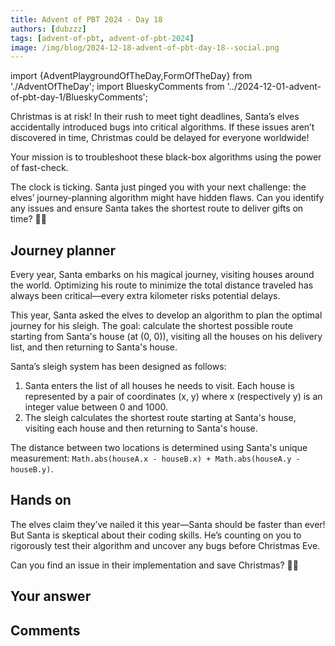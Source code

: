 ```yaml
---
title: Advent of PBT 2024 · Day 18
authors: [dubzzz]
tags: [advent-of-pbt, advent-of-pbt-2024]
image: /img/blog/2024-12-18-advent-of-pbt-day-18--social.png
---
```


import {AdventPlaygroundOfTheDay,FormOfTheDay} from './AdventOfTheDay';
import BlueskyComments from '../2024-12-01-advent-of-pbt-day-1/BlueskyComments';

Christmas is at risk! In their rush to meet tight deadlines, Santa’s elves accidentally introduced bugs into critical algorithms. If these issues aren’t discovered in time, Christmas could be delayed for everyone worldwide!

Your mission is to troubleshoot these black-box algorithms using the power of fast-check.

The clock is ticking. Santa just pinged you with your next challenge: the elves’ journey-planning algorithm might have hidden flaws. Can you identify any issues and ensure Santa takes the shortest route to deliver gifts on time? 🎄✨

<!--truncate-->

## Journey planner

Every year, Santa embarks on his magical journey, visiting houses around the world. Optimizing his route to minimize the total distance traveled has always been critical—every extra kilometer risks potential delays.

This year, Santa asked the elves to develop an algorithm to plan the optimal journey for his sleigh. The goal: calculate the shortest possible route starting from Santa's house (at (0, 0)), visiting all the houses on his delivery list, and then returning to Santa's house.

Santa’s sleigh system has been designed as follows:

1. Santa enters the list of all houses he needs to visit. Each house is represented by a pair of coordinates (x, y) where x (respectively y) is an integer value between 0 and 1000.
2. The sleigh calculates the shortest route starting at Santa's house, visiting each house and then returning to Santa's house.

The distance between two locations is determined using Santa's unique measurement: `Math.abs(houseA.x - houseB.x) + Math.abs(houseA.y - houseB.y)`.

## Hands on

The elves claim they’ve nailed it this year—Santa should be faster than ever! But Santa is skeptical about their coding skills. He’s counting on you to rigorously test their algorithm and uncover any bugs before Christmas Eve.

Can you find an issue in their implementation and save Christmas? 🎄✨

<AdventPlaygroundOfTheDay />

## Your answer

<FormOfTheDay />

## Comments

<BlueskyComments url="https://bsky.app/profile/fast-check.dev/post/3ldkw4tnh5s2x" />

